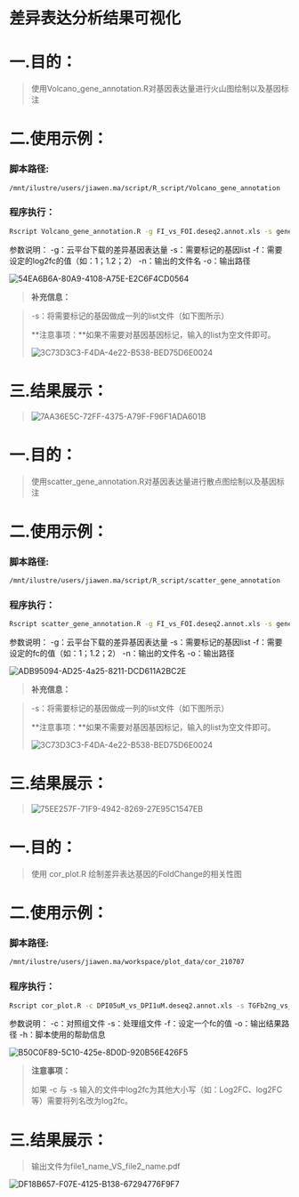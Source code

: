 # 差异表达分析结果可视化



# 一.目的：

> 使用Volcano_gene_annotation.R对基因表达量进行火山图绘制以及基因标注

# 二.使用示例：

### 脚本路径:

```bash
/mnt/ilustre/users/jiawen.ma/script/R_script/Volcano_gene_annotation
```

### 程序执行：

```bash
Rscript Volcano_gene_annotation.R -g FI_vs_FOI.deseq2.annot.xls -s gene_anno_need.list -f 1 -n FI_vs_FOI.deseq2 -o ./ 
```

参数说明：
-g：云平台下载的差异基因表达量
-s：需要标记的基因list
-f：需要设定的log2fc的值（如：1；1.2；2）
-n：输出的文件名
-o：输出路径


![54EA6B6A-80A9-4108-A75E-E2C6F4CD0564](54EA6B6A-80A9-4108-A75E-E2C6F4CD0564.png)

> **补充信息：**



> -s：将需要标记的基因做成一列的list文件（如下图所示）
>
> **注意事项：**如果不需要对基因基因标记，输入的list为空文件即可。
>
> ![3C73D3C3-F4DA-4e22-B538-BED75D6E0024](3C73D3C3-F4DA-4e22-B538-BED75D6E0024.png)
>
> 




# 三.结果展示：

> ![7AA36E5C-72FF-4375-A79F-F96F1ADA601B](7AA36E5C-72FF-4375-A79F-F96F1ADA601B.png)


# 一.目的：

> 使用scatter_gene_annotation.R对基因表达量进行散点图绘制以及基因标注

# 二.使用示例：

### 脚本路径:

```bash
/mnt/ilustre/users/jiawen.ma/script/R_script/scatter_gene_annotation
```

### 程序执行：

```bash
Rscript scatter_gene_annotation.R -g FI_vs_FOI.deseq2.annot.xls -s gene_anno_need.list -f 1 -n FI_vs_FOI.deseq2 -o ./ 
```

参数说明：
-g：云平台下载的差异基因表达量
-s：需要标记的基因list
-f：需要设定的fc的值（如：1；1.2；2）
-n：输出的文件名
-o：输出路径

![ADB95094-AD25-4a25-8211-DCD611A2BC2E](ADB95094-AD25-4a25-8211-DCD611A2BC2E.png)

> **补充信息：**



> -s：将需要标记的基因做成一列的list文件（如下图所示）
>
> **注意事项：**如果不需要对基因基因标记，输入的list为空文件即可。
>
> ![3C73D3C3-F4DA-4e22-B538-BED75D6E0024](3C73D3C3-F4DA-4e22-B538-BED75D6E0024.png)
>
> 




# 三.结果展示：

> ![75EE257F-71F9-4942-8269-27E95C1547EB](75EE257F-71F9-4942-8269-27E95C1547EB.png)




# 一.目的：

> 使用 cor_plot.R 绘制差异表达基因的FoldChange的相关性图

# 二.使用示例：

### 脚本路径:

```bash
/mnt/ilustre/users/jiawen.ma/workspace/plot_data/cor_210707
```

### 程序执行：

```bash
Rscript cor_plot.R -c DPI05uM_vs_DPI1uM.deseq2.annot.xls -s TGFb2ng_vs_DPI05uM.deseq2.annot.xls -f 1 -o ./
```

参数说明：
-c：对照组文件
-s：处理组文件
-f：设定一个fc的值
-o：输出结果路径
-h：脚本使用的帮助信息

![B50C0F89-5C10-425e-8D0D-920B56E426F5](B50C0F89-5C10-425e-8D0D-920B56E426F5.png)

> **注意事项：**
>
> 如果 -c 与 -s 输入的文件中log2fc为其他大小写（如：Log2FC、log2FC等）需要将列名改为log2fc。




# 三.结果展示：

> 输出文件为file1_name_VS_file2_name.pdf

![DF18B657-F07E-4125-B138-67294776F9F7](DF18B657-F07E-4125-B138-67294776F9F7.png)

